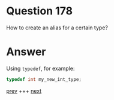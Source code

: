 
# Question 178



 How to create an alias for a certain type?


# Answer



Using `typedef`, for example:

```c
typedef int my_new_int_type;
```


[prev](177.md) +++ [next](179.md)
